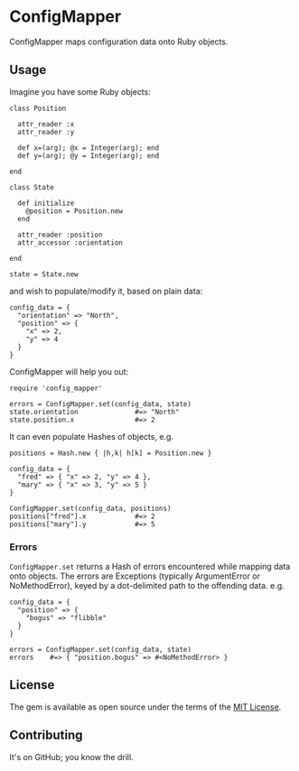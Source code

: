 # ConfigMapper

ConfigMapper maps configuration data onto Ruby objects.

## Usage

Imagine you have some Ruby objects:

    class Position

      attr_reader :x
      attr_reader :y

      def x=(arg); @x = Integer(arg); end
      def y=(arg); @y = Integer(arg); end

    end

    class State

      def initialize
        @position = Position.new
      end

      attr_reader :position
      attr_accessor :orientation

    end

    state = State.new

and wish to populate/modify it, based on plain data:

    config_data = {
      "orientation" => "North",
      "position" => {
        "x" => 2,
        "y" => 4
      }
    }

ConfigMapper will help you out:

    require 'config_mapper'

    errors = ConfigMapper.set(config_data, state)
    state.orientation              #=> "North"
    state.position.x               #=> 2

It can even populate Hashes of objects, e.g.

    positions = Hash.new { |h,k| h[k] = Position.new }

    config_data = {
      "fred" => { "x" => 2, "y" => 4 },
      "mary" => { "x" => 3, "y" => 5 }
    }

    ConfigMapper.set(config_data, positions)
    positions["fred"].x            #=> 2
    positions["mary"].y            #=> 5

### Errors

`ConfigMapper.set` returns a Hash of errors encountered while mapping data
onto objects.  The errors are Exceptions (typically ArgumentError or NoMethodError),
keyed by a dot-delimited path to the offending data.  e.g.

    config_data = {
      "position" => {
        "bogus" => "flibble"
      }
    }

    errors = ConfigMapper.set(config_data, state)
    errors    #=> { "position.bogus" => #<NoMethodError> }

## License

The gem is available as open source under the terms of the [MIT License](http://opensource.org/licenses/MIT).

## Contributing

It's on GitHub; you know the drill.
